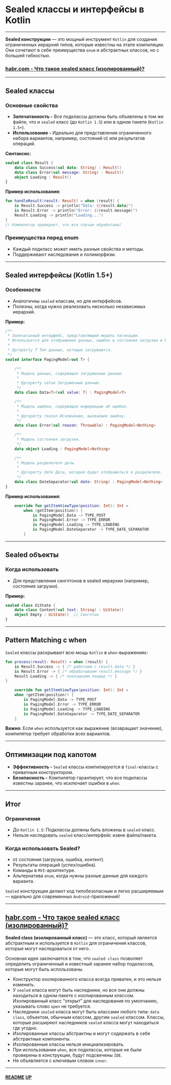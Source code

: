 # Sealed классы и интерфейсы в Kotlin
<a name="up"></a>

---

**Sealed конструкции** — это мощный инструмент `Kotlin` для создания ограниченных иерархий типов, которые известны на этапе компиляции. 
Они сочетают в себе преимущества `enum` и абстрактных классов, но с большей гибкостью.

### [habr.com - Что такое sealed класс (изолированный)?](https://habr.com/ru/articles/728742/#Что%20такое%20sealed%20класс%20(изолированный)?)

---

## Sealed классы

### Основные свойства

 - **Запечатанность -** Все подклассы должны быть объявлены в том же файле, что и `sealed` класс (до `Kotlin 1.5`) или в одном пакете (`Kotlin 1.5+`).
 - **Использование -** Идеально для представления ограниченного набора вариантов, например, состояний `UI` или результатов операций.


**Синтаксис:**

```kotlin
sealed class Result {
    data class Success(val data: String) : Result()
    data class Error(val message: String) : Result()
    object Loading : Result()
}
```

**Пример использования:**

```kotlin
fun handleResult(result: Result) = when (result) {
    is Result.Success -> println("Data: ${result.data}")
    is Result.Error -> println("Error: ${result.message}")
    Result.Loading -> println("Loading...")
}
// Компилятор проверяет, что все случаи обработаны!
```

### Преимущества перед enum

 - Каждый подкласс может иметь разные свойства и методы.
 - Поддерживают наследование и полиморфизм.

---

## Sealed интерфейсы (Kotlin 1.5+)

### Особенности

 - Аналогичны `sealed` классам, но для интерфейсов.
 - Полезны, когда нужно реализовать несколько независимых иерархий.

**Пример:**

```kotlin
/**
 * Запечатанный интерфейс, представляющий модель пагинации.
 * Используется для отображения данных, ошибок и состояния загрузки в RecyclerView.
 *
 * @property T Тип данных, которые загружаются.
 */
sealed interface PagingModel<out T> {

    /**
     * Модель данных, содержащая загруженные данные.
     *
     * @property value Загруженные данные.
     */
    data class Data<T>(val value: T) : PagingModel<T>

    /**
     * Модель ошибки, содержащая информацию об ошибке.
     *
     * @property reason Исключение, вызвавшее ошибку.
     */
    data class Error(val reason: Throwable) : PagingModel<Nothing>

    /**
     * Модель состояния загрузки.
     */
    data object Loading : PagingModel<Nothing>

    /**
     * Модель разделителя даты.
     *
     * @property date Дата, которая будет отображаться в разделителе.
     */
    data class DateSeparator(val date: String) : PagingModel<Nothing>
}
```

**Пример использования:**

```kotlin
    override fun getItemViewType(position: Int): Int =
        when (getItem(position)) {
            is PagingModel.Data -> TYPE_POST
            is PagingModel.Error -> TYPE_ERROR
            is PagingModel.Loading -> TYPE_LOADING
            is PagingModel.DateSeparator -> TYPE_DATE_SEPARATOR
        }
```

---

## Sealed объекты

### Когда использовать

 - Для представления синглтонов в sealed иерархии (например, состояния загрузки).

**Пример:**

```kotlin
sealed class UiState {
    data class Content(val text: String) : UiState()
    object Empty : UiState()  // Синглтон
}
```

---

## Pattern Matching с when

`Sealed` классы раскрывают всю мощь `Kotlin` в `when`-выражениях:

```kotlin
fun process(result: Result) = when (result) {
    is Result.Success -> { /* работаем с result.data */ }
    is Result.Error -> { /* обрабатываем result.message */ }
    Result.Loading -> { /* показываем лоадер */ }
}
```

```kotlin
    override fun getItemViewType(position: Int): Int =
    when (getItem(position)) {
        is PagingModel.Data -> TYPE_POST
        is PagingModel.Error -> TYPE_ERROR
        is PagingModel.Loading -> TYPE_LOADING
        is PagingModel.DateSeparator -> TYPE_DATE_SEPARATOR
    }
```

**Важно**: Если `when` используется как выражение (возвращает значение), компилятор требует обработки всех вариантов.

---

## Оптимизации под капотом

 - **Эффективность -** `Sealed` классы компилируются в `final`-классы с приватным конструктором.
 - **Безопасность -** Компилятор гарантирует, что все подклассы известны заранее, что исключает ошибки в `when`.

---

## Итог

### Ограничения

 - До `Kotlin 1.5`: Подклассы должны быть вложены в `sealed` класс.
 - Нельзя наследовать `sealed` класс/интерфейс извне файла/пакета.

### Когда использовать Sealed?

 - `UI` состояния (загрузка, ошибка, контент).
 - Результаты операций (успех/ошибка).
 - Команды в `MVI`-архитектуре.
 - Альтернатива `enum`, когда нужны разные данные для каждого варианта.

`Sealed` конструкции делают код типобезопасным и легко расширяемым — идеально для современных `Android`-приложений!

---

## [habr.com - Что такое sealed класс (изолированный)?](https://habr.com/ru/articles/728742/#Что%20такое%20sealed%20класс%20(изолированный)?)

**Sealed class (изолированный класс)** — это класс, который является абстрактным и используется в `Kotlin` для ограничения классов, которые могут наследоваться от него.

Основная идея заключается в том, что `sealed class` позволяет определить ограниченный и известный заранее набор подклассов, которые могут быть использованы.

 - Конструктор изолированного класса всегда приватен, и это нельзя изменить.
 - У `sealed` класса могут быть наследники, но все они должны находиться в одном пакете с изолированным классом. Изолированный класс "открыт" для наследования по умолчанию, указывать слово `open` не требуется.
 - Наследники `sealed` класса могут быть классами любого типа: `data class`, объектом, обычным классом, другим `sealed` классом. Классы, которые расширяют наследников `sealed` класса могут находиться где угодно.
 - Изолированные классы абстрактны и могут содержать в себе абстрактные компоненты.
 - Изолированные классы нельзя инициализировать.
 - При использовании `when`, все подклассы, которые не были проверены в конструкции, будут подсвечены `IDE`.
 - Не объявляется с ключевым словом `inner`.

---

#### [README](README.md) [UP](#up)
